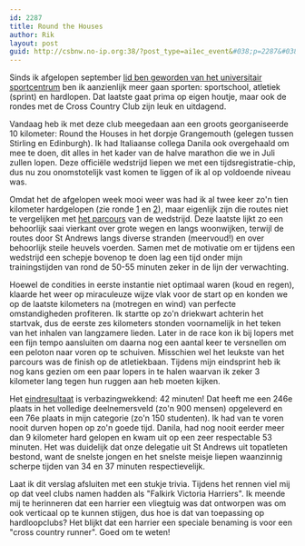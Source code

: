 ```yaml
---
id: 2287
title: Round the Houses
author: Rik
layout: post
guid: http://csbnw.no-ip.org:38/?post_type=ai1ec_event&#038;p=2287&#038;instance_id=
---
```

Sinds ik afgelopen september [lid ben geworden van het universitair sportcentrum](?p=1249) ben ik aanzienlijk meer gaan sporten:  sportschool, atletiek (sprint) en hardlopen. Dat laatste gaat prima op eigen houtje, maar ook de rondes met de Cross Country Club zijn leuk en uitdagend.

Vandaag heb ik met deze club meegedaan aan een groots georganiseerde 10 kilometer: Round the Houses in het dorpje Grangemouth (gelegen tussen Stirling en Edinburgh). Ik had Italiaanse collega Danila ook overgehaald om mee te doen, dit alles in het kader van de halve marathon die we in Juli zullen lopen. Deze officiële wedstrijd liepen we met een tijdsregistratie-chip, dus nu zou onomstotelijk vast komen te liggen of ik al op voldoende niveau was.

Omdat het de afgelopen week mooi weer was had ik al twee keer zo'n tien kilometer hardgelopen (zie ronde [1](http://www.mapmyrun.com/routes/view/671479502) en [2](http://www.mapmyrun.com/routes/view/674313550)), maar eigenlijk zijn die routes niet te vergelijken met [het parcours](http://www.mapmyrun.com/sc/victoria-english-river/round-the-houses-10k-route-15102514) van de wedstrijd. Deze laatste lijkt zo een behoorlijk saai vierkant over grote wegen en langs woonwijken, terwijl de routes door St Andrews langs diverse stranden (meervoud!) en over behoorlijk steile heuvels voerden. Samen met de motivatie om er tijdens een wedstrijd een schepje bovenop te doen lag een tijd onder mijn trainingstijden van rond de 50-55 minuten zeker in de lijn der verwachting.

Hoewel de condities in eerste instantie niet optimaal waren (koud en regen), klaarde het weer op miraculeuze wijze vlak voor de start op en konden we op de laatste kilometers na (motregen en wind) van perfecte omstandigheden profiteren. Ik startte op zo'n driekwart achterin het startvak, dus de eerste zes kilometers stonden voornamelijk in het teken van het inhalen van langzamere lieden. Later in de race kon ik bij lopers met een fijn tempo aansluiten om daarna nog een aantal keer te versnellen om een peloton naar voren op te schuiven. Misschien wel het leukste van het parcours was de finish op de atletiekbaan. Tijdens mijn eindsprint heb ik nog kans gezien om een paar lopers in te halen waarvan ik zeker 3 kilometer lang tegen hun ruggen aan heb moeten kijken.

Het [eindresultaat](http://www.winningtime.co.uk/index.php?page=results&event=347) is verbazingwekkend: 42 minuten! Dat heeft me een 246e plaats in het volledige deelnemersveld (zo'n 900 mensen) opgeleverd en een 76e plaats in mijn categorie (zo'n 150 studenten). Ik had van te voren nooit durven hopen op zo'n goede tijd. Danila, had nog nooit eerder meer dan 9 kilometer hard gelopen en kwam uit op een zeer respectable 53 minuten. Het was duidelijk dat onze delegatie uit St Andrews uit topatleten bestond, want de snelste jongen en het snelste meisje liepen waanzinnig scherpe tijden van 34 en 37 minuten respectievelijk.

Laat ik dit verslag afsluiten met een stukje trivia. Tijdens het rennen viel mij op dat veel clubs namen hadden als "Falkirk Victoria Harriers". Ik meende mij te herinneren dat een harrier een vliegtuig was dat ontworpen was om ook verticaal op te kunnen stijgen, dus hoe is dat van toepassing op hardloopclubs? Het blijkt dat een harrier een speciale benaming is voor een "cross country runner". Goed om te weten!